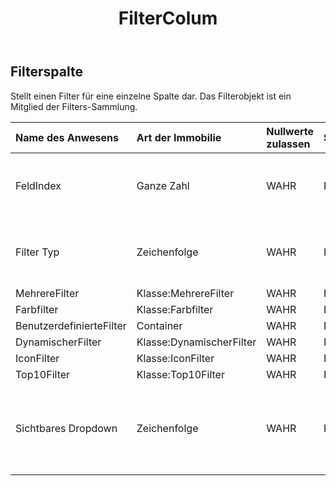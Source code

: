 ﻿---
title: FilterColum
second_title: Aspose.Cells Cloud Documen
type: docs
url: /de/specification/model/filtercolumn/
description: "Aspose.Cells Cloud-Modellspezifikation: FilterColumn. Müheloses Bearbeiten von Excel und anderen Tabellenkalkulationsdokumenten mit Funktionen wie Öffnen, Generieren, Bearbeiten, Teilen, Zusammenführen, Vergleichen und Konvertieren"
kwords: Excel, Office, Tabellenkalkulation, Cloud REST API, FilterColumn
weight: 50
---
## **Filterspalte**

 Stellt einen Filter für eine einzelne Spalte dar. Das Filterobjekt ist ein Mitglied der Filters-Sammlung.

| Name des Anwesens| Art der Immobilie| Nullwerte zulassen| Schreibgeschützt| Standardwert| Beschreibung|
|:- |:- |:- |:- |:- |:- |
| FeldIndex| Ganze Zahl| WAHR| FALSCH|| Ruft den Spaltenoffset im Bereich ab und legt ihn fest.|
| Filter Typ| Zeichenfolge| WAHR| FALSCH|| Ruft den Typ der Filterdaten ab und legt ihn fest.|
| MehrereFilter| Klasse:MehrereFilter| WAHR| FALSCH|||
| Farbfilter| Klasse:Farbfilter| WAHR| FALSCH|||
| BenutzerdefinierteFilter| Container| WAHR| FALSCH|||
| DynamischerFilter| Klasse:DynamischerFilter| WAHR| FALSCH|||
| IconFilter| Klasse:IconFilter| WAHR| FALSCH|||
| Top10Filter| Klasse:Top10Filter| WAHR| FALSCH|||
| Sichtbares Dropdown| Zeichenfolge| WAHR| FALSCH||Gibt an, ob die AutoFilter-Schaltfläche für diese Spalte sichtbar ist.|

